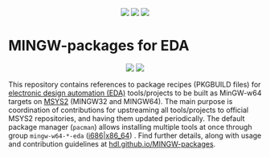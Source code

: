 <p align="center">
  <a title="msys/MINGW-package GitHub repository" href="https://github.com/msys2/MINGW-packages"><img src="https://img.shields.io/badge/msys-MINGW--packages-894c84?longCache=true&style=flat-square&label=MSYS2&logo=GitHub&logoColor=fff"></a><!--
  -->
  <a title="GitHub Actions workflow 'Test'" href="https://github.com/hdl/MINGW-packages/actions?query=workflow%3ATest"><img src="https://img.shields.io/github/workflow/status/hdl/MINGW-packages/Test/main?longCache=true&style=flat-square&label=Test&logo=GitHub%20Actions&logoColor=fff"></a><!--
  -->
  <a title="GitHub Actions workflow 'Build'" href="https://github.com/hdl/MINGW-packages/actions?query=workflow%3ABuild"><img src="https://img.shields.io/github/workflow/status/hdl/MINGW-packages/Build/main?longCache=true&style=flat-square&label=Build&logo=GitHub%20Actions&logoColor=fff"></a><!--
  -->
</p>

# MINGW-packages for EDA

<p align="center">
  <a title="hdl.github.io/MINGW-packages" href="https://hdl.github.io/MINGW-packages"><img src="https://img.shields.io/website.svg?label=hdl.github.io%2FMINGW-packages&longCache=true&style=flat-square&url=http%3A%2F%2Fhdl.github.io%2FMINGW-packages%2Findex.html&logo=Asciidoctor&logoColor=fff"></a><!--
  -->
  <a title="hdl/community on gitter.im" href="https://gitter.im/hdl/community"><img src="https://img.shields.io/gitter/room/hdl/community.svg?longCache=true&style=flat-square&logo=gitter&logoColor=fff&color=4db797"></a><!--
  -->
</p>

This repository contains references to package recipes (PKGBUILD files) for [electronic design automation (EDA)](https://en.wikipedia.org/wiki/Electronic_design_automation) tools/projects to be built as MinGW-w64 targets on [MSYS2](https://www.msys2.org/) (MINGW32 and MINGW64). The main purpose is coordination of contributions for upstreaming all tools/projects to official MSYS2 repositories, and having them updated periodically. The default package manager (`pacman`) allows installing multiple tools at once through group `mingw-w64-*-eda` ([i686](https://packages.msys2.org/group/mingw-w64-i686-eda)|[x86_64](https://packages.msys2.org/group/mingw-w64-x86_64-eda)) . Find further details, along with usage and contribution guidelines at [hdl.github.io/MINGW-packages](https://hdl.github.io/MINGW-packages).
